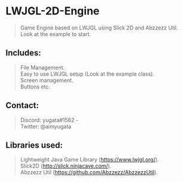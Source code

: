# LWJGL-2D-Engine


> Game Engine based on LWJGL using Slick 2D and Abzzezz Util.      
> Look at the example to start.

## Includes:
> File Management.        
> Easy to use LWJGL setup (Look at the example class).       
> Screen management.       
> Buttons etc.

## Contact:

> Discord: yugata#1562 -  
> Twitter: @aimyugata

## Libraries used: 
> Lightweight Java Game Library (https://www.lwjgl.org/).     
> Slick2D (http://slick.ninjacave.com/).        
> Abzzezz Util (https://github.com/Abzzezz/AbzzezzUtil).




